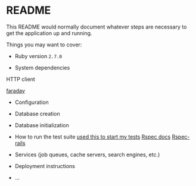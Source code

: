 # README

This README would normally document whatever steps are necessary to get the
application up and running.

Things you may want to cover:

* Ruby version
`2.7.0`

* System dependencies

HTTP client

[faraday](https://lostisland.github.io/faraday/)

* Configuration

* Database creation

* Database initialization

* How to run the test suite
[used this to start my tests](https://semaphoreci.com/community/tutorials/how-to-test-rails-models-with-rspec)
[Rspec docs](https://rspec.info/documentation/)
[Rspec-rails](https://github.com/rspec/rspec-rails)

* Services (job queues, cache servers, search engines, etc.)

* Deployment instructions

* ...
